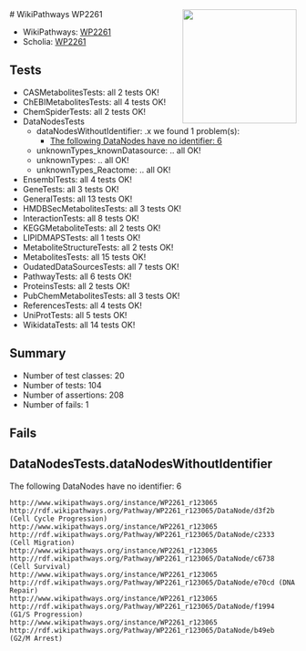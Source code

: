 <img style="float: right; width: 200px" src="https://upload.wikimedia.org/wikipedia/commons/thumb/8/83/Wplogo_with_text_500.png/640px-Wplogo_with_text_500.png" />
# WikiPathways WP2261

* WikiPathways: [WP2261](https://new.wikipathways.org/pathways/WP2261)
* Scholia: [WP2261](https://scholia.toolforge.org/wikipathways/WP2261)
## Tests
* CASMetabolitesTests: all 2 tests OK!
* ChEBIMetabolitesTests: all 4 tests OK!
* ChemSpiderTests: all 2 tests OK!
* DataNodesTests
    * dataNodesWithoutIdentifier: .x we found 1 problem(s):
        * [The following DataNodes have no identifier: 6](#d2d32fa5)
    * unknownTypes_knownDatasource: .. all OK!
    * unknownTypes: .. all OK!
    * unknownTypes_Reactome: .. all OK!
* EnsemblTests: all 4 tests OK!
* GeneTests: all 3 tests OK!
* GeneralTests: all 13 tests OK!
* HMDBSecMetabolitesTests: all 3 tests OK!
* InteractionTests: all 8 tests OK!
* KEGGMetaboliteTests: all 2 tests OK!
* LIPIDMAPSTests: all 1 tests OK!
* MetaboliteStructureTests: all 2 tests OK!
* MetabolitesTests: all 15 tests OK!
* OudatedDataSourcesTests: all 7 tests OK!
* PathwayTests: all 6 tests OK!
* ProteinsTests: all 2 tests OK!
* PubChemMetabolitesTests: all 3 tests OK!
* ReferencesTests: all 4 tests OK!
* UniProtTests: all 5 tests OK!
* WikidataTests: all 14 tests OK!


## Summary

* Number of test classes: 20
* Number of tests: 104
* Number of assertions: 208
* Number of fails: 1

## Fails

<a name="d2d32fa5" />

## DataNodesTests.dataNodesWithoutIdentifier

The following DataNodes have no identifier: 6
```
http://www.wikipathways.org/instance/WP2261_r123065 http://rdf.wikipathways.org/Pathway/WP2261_r123065/DataNode/d3f2b (Cell Cycle Progression)
http://www.wikipathways.org/instance/WP2261_r123065 http://rdf.wikipathways.org/Pathway/WP2261_r123065/DataNode/c2333 (Cell Migration)
http://www.wikipathways.org/instance/WP2261_r123065 http://rdf.wikipathways.org/Pathway/WP2261_r123065/DataNode/c6738 (Cell Survival)
http://www.wikipathways.org/instance/WP2261_r123065 http://rdf.wikipathways.org/Pathway/WP2261_r123065/DataNode/e70cd (DNA Repair)
http://www.wikipathways.org/instance/WP2261_r123065 http://rdf.wikipathways.org/Pathway/WP2261_r123065/DataNode/f1994 (G1/S Progression)
http://www.wikipathways.org/instance/WP2261_r123065 http://rdf.wikipathways.org/Pathway/WP2261_r123065/DataNode/b49eb (G2/M Arrest)
```

